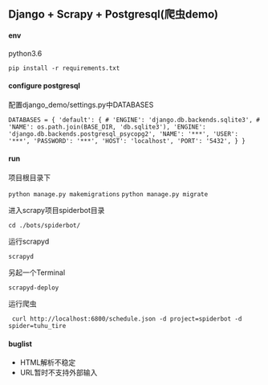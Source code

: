 ## Django + Scrapy + Postgresql(爬虫demo)

#### env
python3.6

`pip install -r requirements.txt`

#### configure postgresql

配置django_demo/settings.py中DATABASES

`DATABASES = {
    'default': {
        # 'ENGINE': 'django.db.backends.sqlite3',
        # 'NAME': os.path.join(BASE_DIR, 'db.sqlite3'),
        'ENGINE': 'django.db.backends.postgresql_psycopg2',
        'NAME': '***',
        'USER': '***',
        'PASSWORD': '***',
        'HOST': 'localhost',
        'PORT': '5432',
    }
}`

#### run

项目根目录下

`python manage.py makemigrations`
`python manage.py migrate`

进入scrapy项目spiderbot目录

`cd ./bots/spiderbot/`

运行scrapyd

`scrapyd`

另起一个Terminal

`scrapyd-deploy`

运行爬虫

` curl http://localhost:6800/schedule.json -d project=spiderbot -d spider=tuhu_tire`


#### buglist

- HTML解析不稳定
- URL暂时不支持外部输入